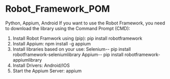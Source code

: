# Robot_Framework_POM
Python, Appium, Android 
If you want to use the Robot Framework, you need to download the library using the Command Prompt (CMD):
1. Install Robot Framwork using (pip):
   pip install robotframework
2. Install Appium:
    npm install -g appium   
3. Install libraries based on your use:
    Selenium-- pip install robotframework-seleniumlibrary
    Appium--   pip install robotframework-appiumlibrary
4. Install Drivers:
   Android/IOS
5. Start the Appium Server:
   appium     
